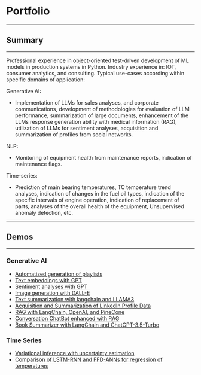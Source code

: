 # Portfolio
___
## Summary
___
Professional experience in object-oriented test-driven development of 
ML models in production systems in Python.
Industry experience in: IOT, consumer analytics, and consulting.
Typical use-cases according within specific domains of application:

Generative AI: 
  - Implementation of LLMs for sales analyses, and corporate 
  communications, development of methodologies for evaluation of LLM 
  performance, summarization of large documents, enhancement of the LLMs 
  response generation ability with medical information (RAG), 
  utilization of LLMs for sentiment analyses, acquisition and 
  summarization of profiles from social networks.

NLP:
  - Monitoring of equipment health from maintenance reports, indication
  of maintenance flags.

Time-series:
  - Prediction of main bearing temperatures, TC temperature trend 
  analyses, indication of changes in the fuel oil types, indication of 
  the specific intervals of engine operation, indication of 
  replacement of parts, analyses of the overall health of the equipment, 
  Unsupervised anomaly detection, etc.

---
## Demos
---

### Generative AI  
- [Automatized generation of playlists](/demos/playlist_generator_demo.html)
- [Text embeddings with GPT](/demos/embedding_demo.html)
- [Sentiment analyses with GPT](/demos/sentiment_analyses.html)
- [Image generation with DALL-E](/demos/generate_images.html)
- [Text summarization with langchain and LLAMA3](/demos/langchain_demo.html)
- [Acquisition and Summarization of LinkedIn Profile Data](/demos/profile_finder.html)
- [RAG with LangChain, OpenAI, and PineCone](demos/langchain_rag.html)
- [Conversation ChatBot enhanced with RAG](demos/massage_bot.html)
- [Book Summarizer with LangChain and ChatGPT-3.5-Turbo](demos/book_summarizer.html)

### Time Series
- [Variational inference with uncertainty estimation](demos/mc_dropout.html)
- [Comparison of LSTM-RNN and FFD-ANNs for regression of temperatures](demos/lstm_rnn.html)
